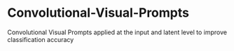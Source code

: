 # Convolutional-Visual-Prompts
Convolutional Visual Prompts applied at the input and latent level to improve classification accuracy
